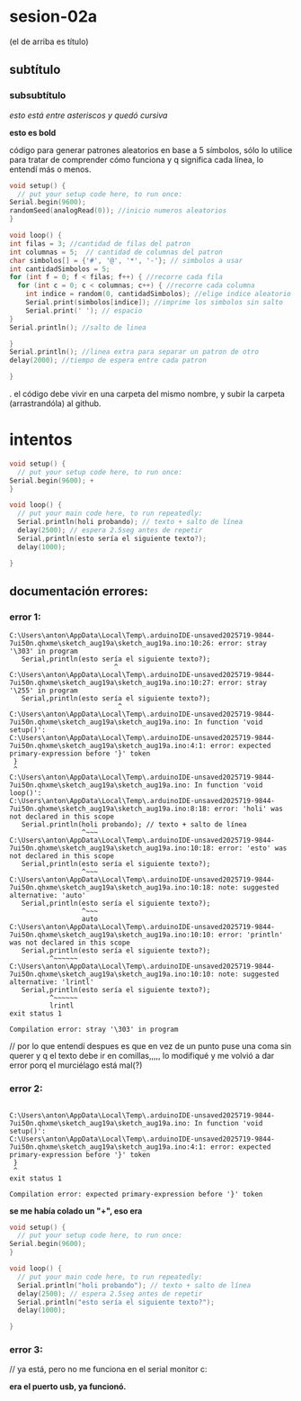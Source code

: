 # sesion-02a

(el de arriba es título)

## subtítulo

### subsubtítulo

*esto está entre asteriscos y quedó cursiva*

**esto es bold**

código para generar patrones aleatorios en base a 5 símbolos, sólo lo utilice para tratar de comprender cómo funciona y q significa cada línea, lo entendí más o menos.

```cpp
void setup() {
  // put your setup code here, to run once:
Serial.begin(9600); 
randomSeed(analogRead(0)); //inicio numeros aleatorios
}

void loop() {
int filas = 3; //cantidad de filas del patron
int columnas = 5;  // cantidad de columnas del patron
char simbolos[] = {'#', '@', '*', '-'}; // simbolos a usar
int cantidadSimbolos = 5;
for (int f = 0; f < filas; f++) { //recorre cada fila
  for (int c = 0; c < columnas; c++) { //recorre cada columna
    int indice = random(0, cantidadSimbolos); //elige indice aleatorio
    Serial.print(simbolos[indice]); //imprime los simbolos sin salto
    Serial.print(' '); // espacio
}
Serial.println(); //salto de linea

}
Serial.println(); //linea extra para separar un patron de otro
delay(2000); //tiempo de espera entre cada patron

}
```

. el código debe vivir en una carpeta del mismo nombre, y subir la carpeta (arrastrandóla) al github.

# intentos

```cpp
void setup() {
  // put your setup code here, to run once:
Serial.begin(9600); +
}

void loop() {
  // put your main code here, to run repeatedly:
  Serial.println(holi probando); // texto + salto de línea
  delay(2500); // espera 2.5seg antes de repetir
  Serial,println(esto sería el siguiente texto?);
  delay(1000);

}
```
## documentación errores:

### error 1:
```ccp
C:\Users\anton\AppData\Local\Temp\.arduinoIDE-unsaved2025719-9844-7ui50n.qhxme\sketch_aug19a\sketch_aug19a.ino:10:26: error: stray '\303' in program
   Serial,println(esto sería el siguiente texto?);
                          ^
C:\Users\anton\AppData\Local\Temp\.arduinoIDE-unsaved2025719-9844-7ui50n.qhxme\sketch_aug19a\sketch_aug19a.ino:10:27: error: stray '\255' in program
   Serial,println(esto sería el siguiente texto?);
                           ^
C:\Users\anton\AppData\Local\Temp\.arduinoIDE-unsaved2025719-9844-7ui50n.qhxme\sketch_aug19a\sketch_aug19a.ino: In function 'void setup()':
C:\Users\anton\AppData\Local\Temp\.arduinoIDE-unsaved2025719-9844-7ui50n.qhxme\sketch_aug19a\sketch_aug19a.ino:4:1: error: expected primary-expression before '}' token
 }
 ^
C:\Users\anton\AppData\Local\Temp\.arduinoIDE-unsaved2025719-9844-7ui50n.qhxme\sketch_aug19a\sketch_aug19a.ino: In function 'void loop()':
C:\Users\anton\AppData\Local\Temp\.arduinoIDE-unsaved2025719-9844-7ui50n.qhxme\sketch_aug19a\sketch_aug19a.ino:8:18: error: 'holi' was not declared in this scope
   Serial.println(holi probando); // texto + salto de línea
                  ^~~~
C:\Users\anton\AppData\Local\Temp\.arduinoIDE-unsaved2025719-9844-7ui50n.qhxme\sketch_aug19a\sketch_aug19a.ino:10:18: error: 'esto' was not declared in this scope
   Serial,println(esto sería el siguiente texto?);
                  ^~~~
C:\Users\anton\AppData\Local\Temp\.arduinoIDE-unsaved2025719-9844-7ui50n.qhxme\sketch_aug19a\sketch_aug19a.ino:10:18: note: suggested alternative: 'auto'
   Serial,println(esto sería el siguiente texto?);
                  ^~~~
                  auto
C:\Users\anton\AppData\Local\Temp\.arduinoIDE-unsaved2025719-9844-7ui50n.qhxme\sketch_aug19a\sketch_aug19a.ino:10:10: error: 'println' was not declared in this scope
   Serial,println(esto sería el siguiente texto?);
          ^~~~~~~
C:\Users\anton\AppData\Local\Temp\.arduinoIDE-unsaved2025719-9844-7ui50n.qhxme\sketch_aug19a\sketch_aug19a.ino:10:10: note: suggested alternative: 'lrintl'
   Serial,println(esto sería el siguiente texto?);
          ^~~~~~~
          lrintl
exit status 1

Compilation error: stray '\303' in program
```

// por lo que entendí despues es que en vez de un punto puse una coma sin querer y q el texto debe ir en comillas,,,,, lo modifiqué y me volvió a dar error porq el murciélago está mal(?)

### error 2:

```ccp

C:\Users\anton\AppData\Local\Temp\.arduinoIDE-unsaved2025719-9844-7ui50n.qhxme\sketch_aug19a\sketch_aug19a.ino: In function 'void setup()':
C:\Users\anton\AppData\Local\Temp\.arduinoIDE-unsaved2025719-9844-7ui50n.qhxme\sketch_aug19a\sketch_aug19a.ino:4:1: error: expected primary-expression before '}' token
 }
 ^
exit status 1

Compilation error: expected primary-expression before '}' token
```

**se me había colado un "+", eso era**

```cpp
void setup() {
  // put your setup code here, to run once:
Serial.begin(9600);
}

void loop() {
  // put your main code here, to run repeatedly:
  Serial.println("holi probando"); // texto + salto de línea
  delay(2500); // espera 2.5seg antes de repetir
  Serial.println("esto sería el siguiente texto?");
  delay(1000);

}
```

### error 3:

// ya está, pero no me funciona en el serial monitor c:

**era el puerto usb, ya funcionó.**
